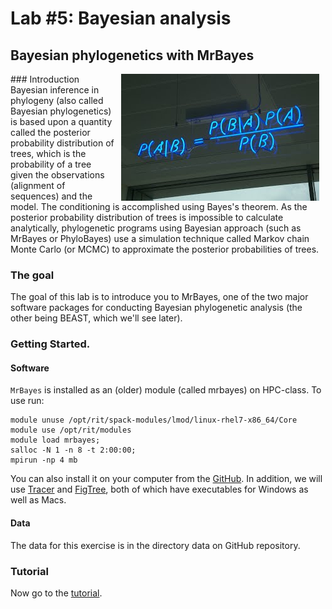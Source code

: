 # Lab #5: Bayesian analysis
## Bayesian phylogenetics with MrBayes
<img src="./bayes_neon.jpg" align="right" hspace="10">
### Introduction
Bayesian inference in phylogeny (also called Bayesian phylogenetics) is based upon a quantity called the posterior probability distribution of trees, which is the probability of a tree given the observations (alignment of sequences) and the model. The conditioning is accomplished using Bayes's theorem. As the posterior probability distribution of trees is impossible to calculate analytically, phylogenetic programs using Bayesian approach (such as MrBayes or PhyloBayes) use a simulation technique called Markov chain Monte Carlo (or MCMC) to approximate the posterior probabilities of trees.

### The goal

The goal of this lab is to introduce you to MrBayes, one of the two major software packages for conducting Bayesian phylogenetic analysis (the other being BEAST, which we'll see later). 

### Getting Started.
#### Software

`MrBayes` is installed as an (older)  module (called mrbayes) on HPC-class. To use run:
```
module unuse /opt/rit/spack-modules/lmod/linux-rhel7-x86_64/Core
module use /opt/rit/modules
module load mrbayes;  
salloc -N 1 -n 8 -t 2:00:00;  
mpirun -np 4 mb
```

You can also install it on your computer from the [GitHub](https://github.com/NBISweden/MrBayes). In addition, we will use [Tracer](http://tree.bio.ed.ac.uk/software/tracer/) and 
[FigTree](http://tree.bio.ed.ac.uk/software/figtree/), both of which have executables for Windows as well as Macs.

#### Data
The data for this exercise is in the directory data on GitHub repository.


### Tutorial
Now go to the [tutorial](./MrBayes.md).
